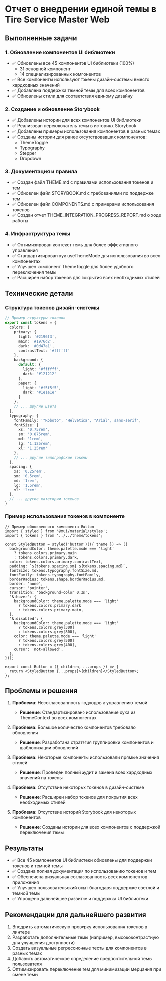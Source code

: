 # Отчет о внедрении единой темы в Tire Service Master Web

## Выполненные задачи

### 1. Обновление компонентов UI библиотеки

- ✅ Обновлены все 45 компонентов UI библиотеки (100%)
  - 31 основной компонент
  - 14 специализированных компонентов
- ✅ Все компоненты используют токены дизайн-системы вместо хардкодных значений
- ✅ Добавлена поддержка темной темы для всех компонентов
- ✅ Обновлены стили для соответствия единому дизайну

### 2. Создание и обновление Storybook

- ✅ Добавлены истории для всех компонентов UI библиотеки
- ✅ Реализован переключатель темы в историях Storybook
- ✅ Добавлены примеры использования компонентов в разных темах
- ✅ Созданы истории для ранее отсутствовавших компонентов:
  - ThemeToggle
  - Typography
  - Stepper
  - Dropdown

### 3. Документация и правила

- ✅ Создан файл THEME.md с правилами использования токенов и тем
- ✅ Обновлен файл STORYBOOK.md с требованиями по поддержке тем
- ✅ Обновлен файл COMPONENTS.md с примерами использования токенов
- ✅ Создан отчет THEME_INTEGRATION_PROGRESS_REPORT.md о ходе работы

### 4. Инфраструктура темы

- ✅ Оптимизирован контекст темы для более эффективного управления
- ✅ Стандартизирован хук useThemeMode для использования во всех компонентах
- ✅ Улучшен компонент ThemeToggle для более удобного переключения темы
- ✅ Расширен набор токенов для покрытия всех необходимых стилей

## Технические детали

### Структура токенов дизайн-системы

```typescript
// Пример структуры токенов
export const tokens = {
  colors: {
    primary: {
      light: '#2196f3',
      main: '#1976d2',
      dark: '#0d47a1',
      contrastText: '#ffffff'
    },
    background: {
      default: {
        light: '#ffffff',
        dark: '#121212'
      },
      paper: {
        light: '#f5f5f5',
        dark: '#1e1e1e'
      }
    },
    // ... другие цвета
  },
  typography: {
    fontFamily: '"Roboto", "Helvetica", "Arial", sans-serif',
    fontSize: {
      xs: '0.75rem',
      sm: '0.875rem',
      md: '1rem',
      lg: '1.125rem',
      xl: '1.25rem'
    },
    // ... другие типографские токены
  },
  spacing: {
    xs: '0.25rem',
    sm: '0.5rem',
    md: '1rem',
    lg: '1.5rem',
    xl: '2rem'
  },
  // ... другие категории токенов
}
```

### Пример использования токенов в компоненте

```tsx
// Пример обновленного компонента Button
import { styled } from '@mui/material/styles';
import { tokens } from '../../theme/tokens';

const StyledButton = styled('button')(({ theme }) => ({
  backgroundColor: theme.palette.mode === 'light' 
    ? tokens.colors.primary.main 
    : tokens.colors.primary.dark,
  color: tokens.colors.primary.contrastText,
  padding: `${tokens.spacing.sm} ${tokens.spacing.md}`,
  fontSize: tokens.typography.fontSize.md,
  fontFamily: tokens.typography.fontFamily,
  borderRadius: tokens.shape.borderRadius.md,
  border: 'none',
  cursor: 'pointer',
  transition: 'background-color 0.3s',
  '&:hover': {
    backgroundColor: theme.palette.mode === 'light'
      ? tokens.colors.primary.dark
      : tokens.colors.primary.main,
  },
  '&:disabled': {
    backgroundColor: theme.palette.mode === 'light'
      ? tokens.colors.grey[300]
      : tokens.colors.grey[800],
    color: theme.palette.mode === 'light'
      ? tokens.colors.grey[500]
      : tokens.colors.grey[400],
    cursor: 'not-allowed',
  },
}));

export const Button = ({ children, ...props }) => {
  return <StyledButton {...props}>{children}</StyledButton>;
};
```

## Проблемы и решения

1. **Проблема**: Несогласованность подходов к управлению темой
   - **Решение**: Стандартизировано использование хука из ThemeContext во всех компонентах

2. **Проблема**: Большое количество компонентов требовало обновления
   - **Решение**: Разработана стратегия группировки компонентов и шаблонизации обновлений

3. **Проблема**: Некоторые компоненты использовали прямые значения стилей
   - **Решение**: Проведен полный аудит и замена всех хардкодных значений на токены

4. **Проблема**: Отсутствие некоторых токенов в дизайн-системе
   - **Решение**: Расширен набор токенов для покрытия всех необходимых стилей

5. **Проблема**: Отсутствие историй Storybook для некоторых компонентов
   - **Решение**: Созданы истории для всех компонентов с поддержкой переключения темы

## Результаты

- ✅ Все 45 компонентов UI библиотеки обновлены для поддержки токенов и темной темы
- ✅ Создана полная документация по использованию токенов и тем
- ✅ Обеспечена визуальная согласованность всех компонентов приложения
- ✅ Улучшен пользовательский опыт благодаря поддержке светлой и темной темы
- ✅ Упрощено дальнейшее развитие и поддержка UI библиотеки

## Рекомендации для дальнейшего развития

1. Внедрить автоматическую проверку использования токенов в линтере
2. Разработать дополнительные темы (например, высококонтрастную для улучшения доступности)
3. Создать визуальные регрессионные тесты для компонентов в разных темах
4. Добавить автоматическое определение предпочтительной темы пользователя
5. Оптимизировать переключение тем для минимизации мерцания при смене темы 
